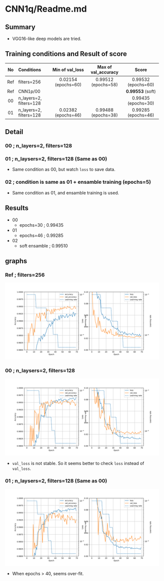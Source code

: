 # CNN1q/Readme.md

## Summary
- VGG16-like deep models are tried.

## Training conditions and Result of score
| No| Conditions | Min of val_loss | Max of val_accuracy | Score |
|:-:| :-- | :-: | :-: | :-: |
| Ref | filters=256 | 0.02154 (epochs=60) |0.99512 (epochs=58) | 0.99532 (epochs=60) |
| Ref | CNN1p/00    |                     |                    | **0.99553** (soft)  |
| 00  | n_layers=2, filters=128 |                     |                    | 0.99435 (epochs=30)|
| 01  | n_layers=2, filters=128 | 0.02382 (epochs=46) | 0.99488 (epochs=38)| 0.99285 (epochs=46)|

## Detail
### 00 ; n_layers=2, filters=128

### 01 ; n_laysers=2, filters=128 (Same as 00)
- Same condition as 00, but watch `loss` to save data.

### 02 ; condition is same as 01 + ensamble training (epochs=5)
- Same condition as 01, and ensamble training is used.

## Results
- 00
  - epochs=30 ; 0.99435
- 01
  - epochs=46 ; 0.99285
- 02
  - soft ensamble ; 0.99510

## graphs
### Ref ; filters=256
![graphs of accuracy and loss](../CNN1o/01/CNN1o_01.svg)

### 00 ; n_laysers=2, filters=128
![graphs of accuracy and loss](../CNN1q/00/CNN1q_00.svg)
- `val_loss` is not stable. So it seems better to check `loss` instead of `val_loss`.

### 01 ; n_laysers=2, filters=128 (Same as 00)
![graphs of accuracy and loss](../CNN1q/01/CNN1q_01.svg)
- When epochs > 40, seems over-fit.
